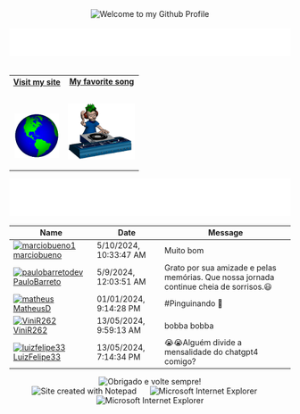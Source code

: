 <!-- "Hero" Header -->
<div align="center">
  <img src="https://github.com/BrunnerLivio/brunnerlivio/blob/master/images/welcome.png?raw=true" style="max-width: 100%;" alt="Welcome to my Github Profile" />
  <br />
  <br />
  <img height="50" alt="Meu nome é Davi" src="images/personal_note.svg" />
  <br />
  <br />

</div>

<!-- Social -->
<table width="100%" align="center">
<tr>
<td align="center">
<a href="https://www.linkedin.com/in/davifrancadev/">
<strong>Visit my site </strong>
<br />
<br />
<br />

<p>

<img alt="Globe" height="80" src="images/globe.gif">
</a>
</p>

</td>


<td align="center">
<a href="https://www.youtube.com/watch?v=3YxaaGgTQYM&ab_channel=EvanescenceVEVO">
<strong>My favorite song</strong>
<br />
<br />


<p>
<img height="100" alt="Music" src="images/music.gif"> 
</a>
</p>

</td>
</tr>
</table>

<div align="center">
<a href="https://github.com/MrzDavi/MrzDavi/issues/1#issuecomment-new"><img src="images/guestbook.svg"></a> 
</div>

<!-- Guestbook -->
| Name | Date | Message |
|---|---|---|
| <a href="https://github.com/marciobueno1"><img width="24" src="https://avatars.githubusercontent.com/u/9195580?v=4" alt="marciobueno1" />marciobueno</a>|5/10/2024, 10:33:47 AM|Muito bom|
| <a href="https://github.com/PauloBarretoDev"><img width="24" src="https://avatars.githubusercontent.com/u/105065779?v=4" alt="paulobarretodev" /> PauloBarreto</a> |5/9/2024, 12:03:51 AM|Grato por sua amizade e pelas memórias. Que nossa jornada continue cheia de sorrisos.😃|
| <a href="https://github.com/MatheusDLins"><img width="24" src="https://avatars.githubusercontent.com/u/70213264?v=4" alt="matheus" /> MatheusD</a> |01/01/2024, 9:14:28 PM|#Pinguinando 🐧|
| <a href="https://github.com/ViniR262"><img width="24" src="https://avatars.githubusercontent.com/u/53504975?s=24&u=825ad6c779adb5133f6596901b4f2d6bcd836e2f&v=4" alt="ViniR262" /> ViniR262</a> |13/05/2024, 9:59:13 AM|bobba bobba|
| <a href="https://github.com/LuizFelipe33"><img width="24" src="https://avatars.githubusercontent.com/u/86198174?v=4" alt="luizfelipe33" /> LuizFelipe33</a> |13/05/2024, 7:14:34 PM|😭😭Alguém divide a mensalidade do chatgpt4 comigo?|
<!-- /Guestbook -->

<!-- Footer -->

<div align="center">

<img height="120" alt="Obrigado e volte sempre!" width="100%" src="https://raw.githubusercontent.com/BrunnerLivio/brunnerlivio/master/images/marquee.svg" />
<br />




<img src="https://raw.githubusercontent.com/BrunnerLivio/brunnerlivio/master/images/notepad.gif" alt="Site created with Notepad" height="30" />
<!-- "margin-right: whatever;" -->
<span>&nbsp;&nbsp;&nbsp;&nbsp;</span>  
<img src="https://raw.githubusercontent.com/BrunnerLivio/brunnerlivio/master/images/ie_logo.gif" alt="Microsoft Internet Explorer" />
<span>&nbsp;&nbsp;&nbsp;&nbsp;</span>  
<img src="https://raw.githubusercontent.com/BrunnerLivio/brunnerlivio/master/images/noframes.gif" alt="Microsoft Internet Explorer" />

</div>

